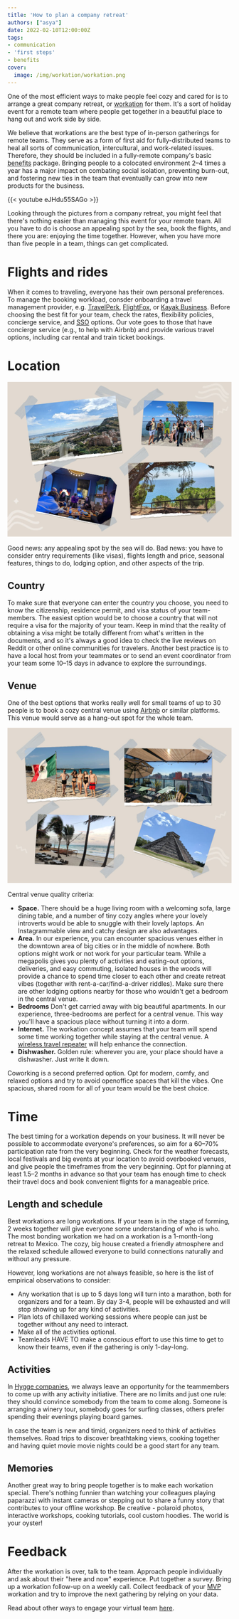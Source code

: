 ```yaml
---
title: 'How to plan a company retreat'
authors: ["asya"]
date: 2022-02-10T12:00:00Z
tags:
- communication
- 'first steps'
- benefits
cover:
  image: /img/workation/workation.png
---
```


One of the most efficient ways to make people feel cozy and cared for is to arrange a great company retreat, or [workation](https://www.urbandictionary.com/define.php?term=workation) for them. It's a sort of holiday event for a remote team where people get together in a beautiful place to hang out and work side by side. 

We believe that workations are the best type of in-person gatherings for remote teams. They serve as a form of first aid for fully-distributed teams to heal all sorts of communication, intercultural, and work-related issues. Therefore, they should be included in a fully-remote company's basic [benefits](https://hygge.work/tags/benefits/) package. Bringing people to a colocated environment 2–4 times a year has a major impact on combating social isolation, preventing burn-out, and fostering new ties in the team that eventually can grow into new products for the business.

{{< youtube eJHdu55SAGo >}}

Looking through the pictures from a company retreat, you might feel that there's nothing easier than managing this event for your remote team. All you have to do is choose an appealing spot by the sea, book the flights, and there you are: enjoying the time together. However, when you have more than five people in a team, things can get complicated. 

# Flights and rides

When it comes to traveling, everyone has their own personal preferences. To manage the booking workload, consder onboarding a travel management provider, e.g. [TravelPerk](https://www.travelperk.com/), [FlightFox](https://flightfox.com/), or [Kayak Business](https://www.kayak.com/business). Before choosing the best fit for your team, check the rates, flexibility policies, concierge service, and [SSO](https://en.wikipedia.org/wiki/Single_sign-on) options. Our vote goes to those that have concierge service (e.g., to help with Airbnb) and provide various travel options, including car rental and train ticket bookings.

# Location

![Views](/img/workation/workation-1.jpg)

Good news: any appealing spot by the sea will do. Bad news: you have to consider entry requirements (like visas), flights length and price, seasonal features, things to do, lodging option, and other aspects of the trip.

## Country

To make sure that everyone can enter the country you choose, you need to know the citizenship, residence permit, and visa status of your team-members. The easiest option would be to choose a country that will not require a visa for the majority of your team. Keep in mind that the reality of obtaining a visa might be totally different from what's written in the documents, and so it's always a good idea to check the live reviews on Reddit or other online communities for travelers. Another best practice is to have a local host from your teammates or to send an event coordinator from your team some 10–15 days in advance to explore the surroundings.

## Venue

One of the best options that works really well for small teams of up to 30 people is to book a cozy central venue using [Airbnb](https://airbnb.com/) or similar platforms. This venue would serve as a hang-out spot for the whole team.

![Venues](/img/workation/workation-2.jpg)

Central venue quality criteria:

- **Space.** There should be a huge living room with a welcoming sofa, large dining table, and a number of tiny cozy angles where your lovely introverts would be able to snuggle with their lovely laptops. An Instagrammable view and catchy design are also advantages.
- **Area.** In our experience, you can encounter spacious venues either in the downtown area of big cities or in the middle of nowhere. Both options might work or not work for your particular team. While a megapolis gives you plenty of activities and eating-out options, deliveries, and easy commuting, isolated houses in the woods will provide a chance to spend time closer to each other and create retreat vibes (together with rent-a-car/find-a-driver riddles). Make sure there are other lodging options nearby for those who wouldn't get a bedroom in the central venue.
- **Bedrooms** Don't get carried away with big beautiful apartments. In our experience, three-bedrooms are perfect for a central venue. This way you'll have a spacious place without turning it into a dorm.
- **Internet.** The workation concept assumes that your team will spend some time working together while staying at the central venue. A [wireless travel repeater](https://www.amazon.com/GL-iNet-GL-MT1300-Wireless-Pocket-Sized-Repeater/dp/B08MKZXGBY/) will help enhance the connection.
- **Dishwasher.** Golden rule: wherever you are, your place should have a dishwasher. Just write it down.

Coworking is a second preferred option. Opt for modern, comfy, and relaxed options and try to avoid openoffice spaces that kill the vibes. One spacious, shared room for all of your team would be the best choice.

# Time

The best timing for a workation depends on your business. It will never be possible to accommodate everyone's preferences, so aim for a 60–70% participation rate from the very beginning. Check for the weather forecasts, local festivals and big events at your location to avoid overbooked venues, and give people the timeframes from the very beginning. Opt for planning at least 1.5–2 months in advance so that your team has enough time to check their travel docs and book convenient flights for a manageable price.

## Length and schedule

Best workations are long workations. If your team is in the stage of forming, 2 weeks together will give everyone some understanding of who is who. The most bonding workation we had on a workation is a 1-month-long retreat to Mexico. The cozy, big house created a friendly atmosphere and the relaxed schedule allowed everyone to build connections naturally and without any pressure.

However, long workations are not always feasible, so here is the list of empirical observations to consider:

- Any workation that is up to 5 days long will turn into a marathon, both for organizers and for a team. By day 3-4, people will be exhausted and will stop showing up for any kind of activities.
- Plan lots of chillaxed working sessions where people can just be together without any need to interact.
- Make all of the activities optional.
- Teamleads HAVE TO make a conscious effort to use this time to get to know their teams, even if the gathering is only 1-day-long.

## Activities

In [Hygge companies](https://hygge.work/#hygge-company), we always leave an opportunity for the teammembers to come up with any activity initiative. There are no limits and just one rule: they should convince somebody from the team to come along. Someone is arranging a winery tour, somebody goes for surfing classes, others prefer spending their evenings playing board games. 

In case the team is new and timid, organizers need to think of activities themselves. Road trips to discover breathtaking views, cooking together and having quiet movie movie nights could be a good start for any team.

## Memories

Another great way to bring people together is to make each workation special. There's nothing funnier than watching your colleagues playing paparazzi with instant cameras or stepping out to share a funny story that contributes to your offline workshop. Be creative - polaroid photos, interactive workshops, cooking tutorials, cool custom hoodies. The world is your oyster!

# Feedback

After the workation is over, talk to the team. Approach people individually and ask about their "here and now" experience. Put together a survey. Bring up a workation follow-up on a weekly call. Collect feedback of your [MVP](https://hygge.work/remote-work/planning/#mvp) workation and try to improve the next gathering by relying on your data.

Read about other ways to engage your virtual team [here](https://hygge.work/communication/staying-social/).
